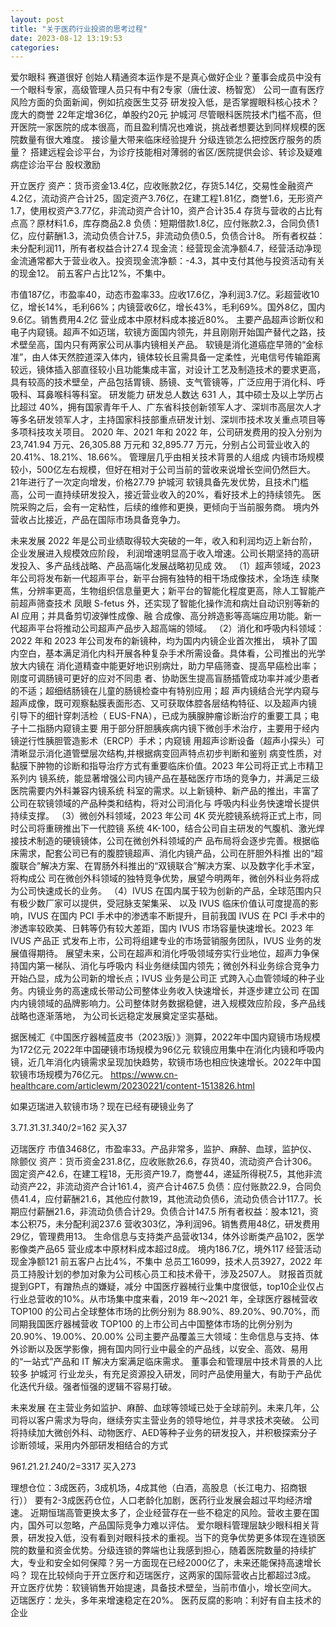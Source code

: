 ```yaml
---
layout: post
title: "关于医药行业投资的思考过程"
date: 2023-08-12 13:19:53
categories: 
---
```


爱尔眼科
赛道很好
创始人精通资本运作是不是真心做好企业？董事会成员中没有一个眼科专家，高级管理人员只有中有2专家（唐仕波、杨智宽）
公司一直有医疗风险方面的负面新闻，例如抗疫医生艾芬
研发投入低，是否掌握眼科核心技术？
庞大的商誉
22年定增36亿，单股约20元
护城河
尽管眼科医院技术门槛不高，但开医院一家医院的成本很高，而且盈利情况也难说，挑战者想要达到同样规模的医院数量有很大难度。
接诊量大带来临床经验提升
分级连锁怎么把控医疗服务的质量？
    搭建远程会诊平台，为诊疗技能相对薄弱的省区/医院提供会诊、转诊及疑难病症诊治平台
    股权激励


开立医疗
资产：货币资金13.4亿，应收账款2亿，存货5.14亿，交易性金融资产4.2亿，流动资产合计25，固定资产3.76亿，在建工程1.81亿，商誉1.6，无形资产1.7，使用权资产3.77亿，非流动资产合计10，资产合计35.4
存货与营收的占比有点高？原材料1.6，库存商品2.8
负债：短期借款1.8亿，应付账款2.3，合同负债1亿，应付薪酬1.3，流动负债合计7.5，非流动负债0.5，负债合计8。
所有者权益：未分配利润11，所有者权益合计27.4
现金流：经营现金流净额4.7，经营活动净现金流通常都大于营业收入。投资现金流净额：-4.3，其中支付其他与投资活动有关的现金12。
前五客户占比12%，不集中。

市值187亿，市盈率40，动态市盈率33。应收17.6亿，净利润3.7亿。彩超营收10亿，增长14%，毛利66%；内镜营收6亿，增长43%，毛利69%。国外8亿，国内9.6亿。销售费用4.2亿
营业成本中原材料成本接近80%。
主要产品超声诊断仪和电子内窥镜。超声不如迈瑞，软镜方面国内领先，并且刚刚开始国产替代之路，技术壁垒高，国内只有两家公司从事内镜相关产品。
    软镜是消化道癌症早筛的“金标准”，由人体天然腔道深入体内，镜体较长且需具备一定柔性，光电信号传输距离较远，镜体插入部直径较小且功能集成丰富，对设计工艺及制造技术的要求更高，具有较高的技术壁垒，产品包括胃镜、肠镜、支气管镜等，广泛应用于消化科、呼吸科、耳鼻喉科等科室。
研发能力
    研发总人数达 631 人，其中硕士及以上学历占比超过 40%，拥有国家青年千人、广东省科技创新领军人才、深圳市高层次人才等多名研发领军人才，主持国家科技部重点研发计划、深圳市技术攻关重点项目等多项科技攻关项目。
    2020 年、2021 年和 2022 年，公司研发费用的投入分别为 23,741.94 万元、26,305.88 万元和 32,895.77 万元，分别占公司营业收入的 20.41%、18.21%、18.66%。
管理层几乎由相关技术背景的人组成
内镜市场规模较小，500亿左右规模，但好在相对于公司当前的营收来说增长空间仍然巨大。
21年进行了一次定向增发，价格27.79
护城河
软镜具备先发优势，且技术门槛高，公司一直持续研发投入，接近营业收入的20%，看好技术上的持续领先。
医院采购之后，会有一定粘性，后续的维修和更换，更倾向于当前服务商。
境内外营收占比接近，产品在国际市场具备竞争力。

未来发展
2022 年是公司业绩取得较大突破的一年，收入和利润均迈上新台阶，企业发展进入规模效应阶段，
利润增速明显高于收入增速。公司长期坚持的高研发投入、多产品线战略、产品高端化发展战略初见成
效。
（1）超声领域，2023 年公司将发布新一代超声平台，新平台拥有独特的相干场成像技术，全场连
续聚焦，分辨率更高，生物组织信息量更大；新平台的智能化程度更高，除人工智能产前超声筛查技术
凤眼 S-fetus 外，还实现了智能化操作流和病灶自动识别等新的 AI 应用；并具备剪切波弹性成像、融
合成像、高分辨造影等高端应用功能。新一代超声平台将推动公司超声产品步入超高端的领域。
（2）消化和呼吸内科领域：2022 年和 2023 年公司发布的新镜种，均为国内内镜企业首次推出，
填补了国内空白，基本满足消化内科开展各种复杂手术所需设备。具体看，公司推出的光学放大内镜在
消化道精查中能更好地识别病灶，助力早癌筛查、提高早癌检出率；刚度可调肠镜可更好的应对不同患
者、协助医生提高盲肠插管成功率并减少患者的不适；超细结肠镜在儿童的肠镜检查中有特别应用；超
声内镜结合光学内窥与超声成像，既可观察黏膜表面形态、又可获取体腔各层结构特征、以及超声内镜
引导下的细针穿刺活检（ EUS-FNA），已成为胰腺肿瘤诊断治疗的重要工具；电子十二指肠内窥镜主要
用于部分肝胆胰疾病内镜下微创手术治疗，主要用于经内镜逆行性胰胆管造影术（ERCP）手术；内窥镜
用超声诊断设备（超声小探头）可清晰显示消化道管壁层次结构,并根据病变回声特点初步判断和鉴别
病变性质，对黏膜下肿物的诊断和指导治疗方式有重要临床价值。2023 年公司将正式上市精卫系列内
镜系统，能显著增强公司内镜产品在基础医疗市场的竞争力，并满足三级医院需要内外科兼容内镜系统
科室的需求。以上新镜种、新产品的推出，丰富了公司在软镜领域的产品种类和结构，将对公司消化与
呼吸内科业务快速增长提供持续支撑。
（3）微创外科领域，2023 年公司 4K 荧光腔镜系统将正式上市，同时公司将重磅推出下一代腔镜
系统 4K-100，结合公司自主研发的气腹机、激光焊接技术制造的硬镜镜体，公司在微创外科领域的产
品布局将会逐步完善。根据临床需求，配套公司已有的腹腔镜超声、消化内镜产品，公司在肝胆外科推
出的“超腹联合”解决方案、在胃肠外科推出的“双镜联合”解决方案、以及数字化手术室，将构成公
司在微创外科领域的独特竞争优势，展望今明两年，微创外科业务将成为公司快速成长的业务。
（4）IVUS 在国内属于较为创新的产品，全球范围内只有极少数厂家可以提供，受冠脉支架集采、
以及 IVUS 临床价值认可度提高的影响，IVUS 在国内 PCI 手术中的渗透率不断提升，目前我国 IVUS 在
PCI 手术中的渗透率较欧美、日韩等仍有较大差距，国内 IVUS 市场容量快速增长。2023 年 IVUS 产品正
式发布上市，公司将组建专业的市场营销服务团队，IVUS 业务的发展值得期待。
展望未来，公司在超声和消化呼吸领域夯实行业地位，超声力争保持国内第一梯队、消化与呼吸内
科业务继续国内领先；微创外科业务综合竞争力开始凸显，成为公司新的增长点；IVUS 业务是公司正
式跨入心血管领域的种子业务。内镜业务的高速成长带动公司整体业务收入快速增长，并逐步建立公司
在国内内镜领域的品牌影响力。公司整体财务数据稳健，进入规模效应阶段，多产品线战略也逐渐落地，
为公司长远稳定发展奠定坚实基础。

据医械汇《中国医疗器械蓝皮书（2023版）》测算，2022年中国内窥镜市场规模为172亿元
2022年中国硬镜市场规模为96亿元
软镜应用集中在消化内镜和呼吸内镜，近几年消化内镜需求呈现加快趋势，软镜市场也相应快速增长。2022年中国软镜市场规模为76亿元。
https://www.cn-healthcare.com/articlewm/20230221/content-1513826.html

如果迈瑞进入软镜市场？现在已经有硬镜业务了

3.7*1.3*1.3*1.3*40/2=162
买入37

迈瑞医疗
市值3468亿，市盈率33。产品非常多，监护、麻醉、血球，监护仪、除颤仪
资产：货币资金231.8亿，应收账款26.6，存货40，流动资产合计306。固定资产42.6，在建工程18，无形资产19.7，商誉44，递延所得税7.5，其他非流动资产22，非流动资产合计161.4，资产合计467.5
负债：应付账款22.9，合同负债41.4，应付薪酬21.6，其他应付款19，其他流动负债6，流动负债合计117.7。长期应付薪酬21.6，非流动负债合计29。负债合计147.5
所有者权益：股本121，资本公积75，未分配利润237.6
营收303亿，净利润96。销售费用48亿，研发费用29亿，管理费用13。
生命信息与支持类产品营收134，体外诊断类产品102，医学影像类产品65
营业成本中原材料成本超过8成。
境内186.7亿，境外117
经营活动现金净额121
前五客户占比4%，不集中
总员工16099，技术人员3927，2022 年员工持股计划的参加对象为公司核心员工和技术骨干，涉及2507人。
财报首页就提到GPT，有蹭热点的嫌疑，减分
中国医疗器械行业集中度很低，top10企业仅占行业总营收的10%。从市场集中度来看，2019 年～2021 年，全球医疗器械营收 TOP100 的公司占全球整体市场的比例分别为 88.90%、89.20%、90.70%，而同期我国医疗器械营收 TOP100 的上市公司占中国整体市场的比例分别为 20.90%、19.00%、20.00%
公司主要产品覆盖三大领域：生命信息与支持、体外诊断以及医学影像，拥有国内同行业中最全的产品线，以安全、高效、易用的“一站式”产品和 IT 解决方案满足临床需求。
董事会和管理层中技术背景的人比较多
护城河
行业龙头，有充足资源投入研发，同时产品使用量大，有助于产品优化迭代升级。强者恒强的逻辑不容易打破。

未来发展
在主营业务如监护、麻醉、血球等领域已处于全球前列。未来几年，公司将以客户需求为导向，继续夯实主营业务的领导地位，并寻求技术突破。
公司将持续加大微创外科、动物医疗、AED等种子业务的研发投入，并积极探索分子诊断领域，采用内外部研发相结合的方式

96*1.2*1.2*1.2*40/2=3317
买入273

理想仓位：3成医药，3成机场，4成其他（白酒，高股息（长江电力、招商银行））
要有2-3成医药仓位，人口老龄化加剧，医药行业发展会超过平均经济增速。
近期恒瑞高管更换太多了，企业经营存在一些不稳定的风险。营收主要在国内，国外可以忽略，产品国际竞争力难以评估。
爱尔眼科管理层缺少眼科相关背景，研发投入低，没有看到对眼科技术的重视。当下的竞争优势更多体现在连锁医院的数量和资金优势。分级连锁的弊端也让我感到担心，随着医院数量的持续扩大，专业和安全如何保障？另一方面现在已经2000亿了，未来还能保持高速增长吗？
现在比较倾向于开立医疗和迈瑞医疗，这两家的国际营收占比都超过3成。
开立医疗优势：软镜销售开始提速，具备技术壁垒，当前市值小，增长空间大。
迈瑞医疗：龙头，多年来增速稳定在20%。
医药反腐的影响：利好有自主技术的企业

